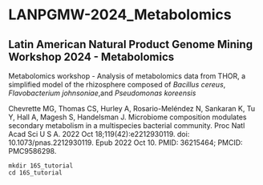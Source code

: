 # LANPGMW-2024_Metabolomics
## Latin American Natural Product Genome Mining Workshop 2024 - Metabolomics

Metabolomics workshop - Analysis of metabolomics data from THOR, a simplified model of the rhizosphere composed of *Bacillus cereus*, *Flavobacterium johnsoniae*,and *Pseudomonas koreensis*

Chevrette MG, Thomas CS, Hurley A, Rosario-Meléndez N, Sankaran K, Tu Y, Hall A, Magesh S, Handelsman J. Microbiome composition modulates secondary metabolism in a multispecies bacterial community. Proc Natl Acad Sci U S A. 2022 Oct 18;119(42):e2212930119. doi: 10.1073/pnas.2212930119. Epub 2022 Oct 10. PMID: 36215464; PMCID: PMC9586298.

```
mkdir 16S_tutorial
cd 16S_tutorial
```
